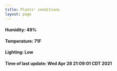 ```yaml
---
title: Plants' conditions
layout: page
---
```



#### Humidity: 49%
#### Temperature: 71F
#### Lighting: Low
#### Time of last update: Wed Apr 28 21:09:01 CDT 2021
